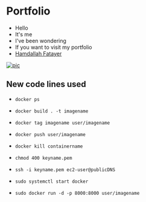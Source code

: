 # Portfolio
- Hello
- It's me
- I've been wondering
- If you want to visit my portfolio
- [Hamdallah Fatayer](http://3.135.20.94/)

[![pic](https://i.imgur.com/nqobfru.png)](https://i.imgur.com/nqobfru.png)


## New code lines used
- ```docker ps```
- ```docker build . -t imagename```
- ```docker tag imagename user/imagename```
- ```docker push user/imagename```
- ```docker kill containername```

- ```chmod 400 keyname.pem```
- ```ssh -i keyname.pem ec2-user@publicDNS```
- ```sudo systemctl start docker```
- ```sudo docker run -d -p 8000:8000 user/imagename```
